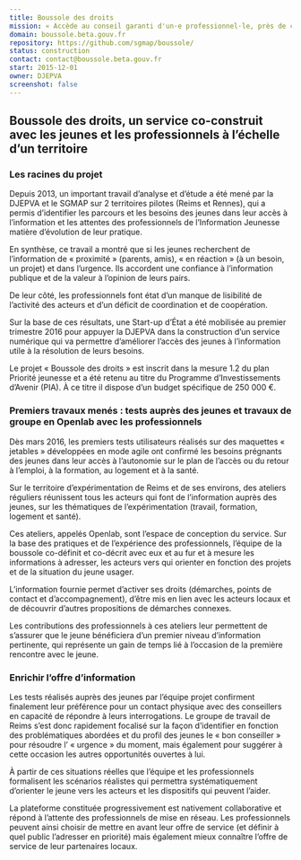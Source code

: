 ```yaml
---
title: Boussole des droits
mission: « Accède au conseil garanti d'un·e professionnel·le, près de chez toi, pour t'aider dans tes projets de formation à trouver une solution pour te loger dans tes projets d'activité à trouver une solution pour te soigner. »
domain: boussole.beta.gouv.fr
repository: https://github.com/sgmap/boussole/
status: construction
contact: contact@boussole.beta.gouv.fr
start: 2015-12-01
owner: DJEPVA
screenshot: false
---
```


## Boussole des droits, un service co-construit avec les jeunes et les professionnels à l’échelle d’un territoire

### Les racines du projet

Depuis 2013, un important travail d’analyse et d’étude a été mené par la DJEPVA et le SGMAP sur 2 territoires pilotes (Reims et Rennes), qui a permis d’identifier les parcours et les besoins des jeunes dans leur accès à l’information et les attentes des professionnels de l’Information Jeunesse matière d’évolution de leur pratique.

En synthèse, ce travail a montré que si les jeunes recherchent  de l’information de « proximité » (parents, amis), « en réaction » (à un besoin, un projet) et dans l’urgence. Ils accordent une confiance  à l’information publique et de la valeur à l’opinion de leurs pairs.

De leur côté, les professionnels font état d’un manque de lisibilité de l’activité des acteurs et d’un déficit de coordination et de coopération.

Sur la base de ces résultats, une Start-up d’État a été mobilisée au premier trimestre 2016 pour appuyer la DJEPVA dans la construction d’un service numérique qui va permettre d’améliorer l’accès des jeunes à l’information utile à la résolution de leurs besoins.

Le projet « Boussole des droits » est inscrit dans la mesure 1.2 du plan Priorité jeunesse et a été retenu au titre du Programme d’Investissements d’Avenir (PIA). À ce titre il dispose d’un budget spécifique de 250 000 €.

### Premiers travaux menés : tests auprès des jeunes et travaux de groupe en Openlab avec les professionnels

Dès mars 2016, les premiers tests utilisateurs réalisés sur des maquettes « jetables » développées en mode agile ont confirmé les besoins prégnants des jeunes dans leur accès à l’autonomie sur le plan de l’accès ou du retour à l’emploi, à la formation, au logement et à la santé.

Sur le territoire d’expérimentation de Reims et de ses environs, des ateliers réguliers réunissent tous les acteurs qui font de l’information auprès des jeunes, sur les thématiques de l’expérimentation (travail, formation, logement et santé).

Ces ateliers, appelés  Openlab, sont  l’espace de conception du service. Sur la base des pratiques et de l’expérience des professionnels, l’équipe de la boussole co-définit et co-décrit avec eux et au fur et à mesure les informations à adresser, les acteurs vers qui orienter en fonction des projets et de la situation du jeune usager.

L’information fournie permet d’activer ses droits (démarches, points de contact et d’accompagnement), d’être mis en lien avec les acteurs locaux et de découvrir d’autres propositions de démarches connexes.

Les contributions des professionnels à ces ateliers leur permettent de s’assurer que le jeune bénéficiera d’un premier niveau d’information pertinente, qui représente un gain de temps lié à l’occasion de la première rencontre avec le jeune.

### Enrichir l’offre d’information

Les tests réalisés auprès des jeunes par l’équipe projet confirment finalement leur préférence pour un contact physique avec des conseillers en capacité de répondre à leurs interrogations. Le groupe de travail de Reims s’est donc rapidement focalisé sur la façon d’identifier en fonction des problématiques abordées et du profil des jeunes le « bon conseiller » pour résoudre l’ « urgence » du moment, mais également pour suggérer à cette occasion les autres opportunités ouvertes à lui.

À partir de ces situations réelles que l’équipe et les professionnels formalisent les scénarios réalistes qui permettra systématiquement d’orienter le jeune vers les acteurs et les dispositifs qui peuvent l’aider.

La plateforme constituée progressivement est nativement collaborative et répond à l’attente des professionnels de mise en réseau. Les professionnels peuvent ainsi choisir de mettre en avant leur offre de service (et définir à quel public l’adresser en priorité) mais également mieux connaître l’offre de service de leur partenaires locaux.
